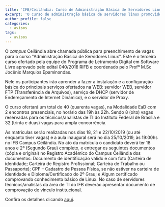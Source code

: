 ```yaml
---
title: 'IFB/Ceilândia: Curso de Administração Básica de Servidores Linux'
excerpt: 'O curso de administração básica de servidores linux promovido pelo campus Ceilândia terá início no dia 25 de outubro.'
author_profile: false
categories:
  - avisos
tags:
  - avisos
---
```



O *campus* Ceilândia abre chamada pública para preenchimento de vagas para o curso "Administração Básica de Servidores Linux". Este é o terceiro curso ofertado pela equipe do Programa de Letramento Digital em Software Livre aprovado pelo edital 040/2018 RIFB e coordenado pelo Profº M.Sc Jocênio Marquios Epaminondas.

Nele os participantes irão aprender a fazer a instalação e a configuração básica do principais serviços ofertados na WEB: servidor WEB, servidor FTP (Transferência de Arquivos), serviço de DHCP (servidor de Endereçamento de Internet Dinâmico), e o servidor de Proxy.

O curso ofertará um total de 40 (quarenta vagas), na Modalidade EaD com 2 encontros presenciais, no horário das 19h às 22h. Sendo 8 (oito) vagas reservadas para os técnicos/analistas de TI do Instituto Federal de Brasília e 32 (trinta e duas) vagas para ampla concorrência.

As matrículas serão realizadas nos dias 18, 21 e 22/10/2019 (ou até enquanto tiver vagas) e a aula inaugural será no dia 25/10/2019, às 19:00hs no IFB Campus Ceilândia. No ato da matrícula o candidato deverá ter 18 anos e 2º (Segundo Grau) completo, e entregar os seguintes documentos (cópia e original) no Registro Acadêmico do Campus Ceilândia dos documentos: Documento de identificação válido e com foto (Carteira de identidade; Carteira de Registro Profissional; Carteira de Trabalho ou Passaporte); CPF – Cadastro de Pessoa Física, se não estiver na carteira de identidade e Diploma/Certificado do 2º Grau; e Algum certificado comprovando conhecimento básico de Linux. No caso de servidores técnicos/analistas da área de TI do IFB deverão apresentar documento de comprovação de vínculo institucional.

Confira os detalhes clicando [aqui](https://www.ifb.edu.br/campus-ceilandia/22286-abertas-inscricoes-para-curso-de-administracao-basica-de-servidores-linux).
